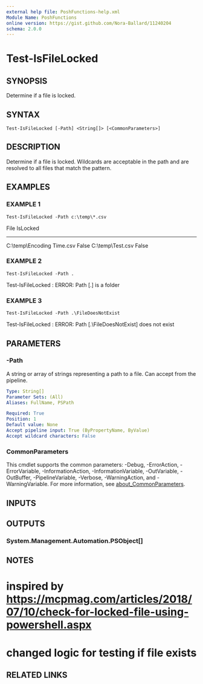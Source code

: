 ```yaml
---
external help file: PoshFunctions-help.xml
Module Name: PoshFunctions
online version: https://gist.github.com/Nora-Ballard/11240204
schema: 2.0.0
---
```


# Test-IsFileLocked

## SYNOPSIS
Determine if a file is locked.

## SYNTAX

```
Test-IsFileLocked [-Path] <String[]> [<CommonParameters>]
```

## DESCRIPTION
Determine if a file is locked.
Wildcards are acceptable in the path and are
resolved to all files that match the pattern.

## EXAMPLES

### EXAMPLE 1
```
Test-IsFileLocked -Path c:\temp\*.csv
```

File                      IsLocked
----                      --------
C:\temp\Encoding Time.csv    False
C:\temp\Test.csv             False

### EXAMPLE 2
```
Test-IsFileLocked -Path .
```

Test-IsFileLocked : ERROR: Path \[.\] is a folder

### EXAMPLE 3
```
Test-IsFileLocked -Path .\FileDoesNotExist
```

Test-IsFileLocked : ERROR: Path \[.\FileDoesNotExist\] does not exist

## PARAMETERS

### -Path
A string or array of strings representing a path to a file.
Can accept from the pipeline.

```yaml
Type: String[]
Parameter Sets: (All)
Aliases: FullName, PSPath

Required: True
Position: 1
Default value: None
Accept pipeline input: True (ByPropertyName, ByValue)
Accept wildcard characters: False
```

### CommonParameters
This cmdlet supports the common parameters: -Debug, -ErrorAction, -ErrorVariable, -InformationAction, -InformationVariable, -OutVariable, -OutBuffer, -PipelineVariable, -Verbose, -WarningAction, and -WarningVariable. For more information, see [about_CommonParameters](http://go.microsoft.com/fwlink/?LinkID=113216).

## INPUTS

## OUTPUTS

### System.Management.Automation.PSObject[]
## NOTES
# inspired by https://mcpmag.com/articles/2018/07/10/check-for-locked-file-using-powershell.aspx
# changed logic for testing if file exists

## RELATED LINKS
